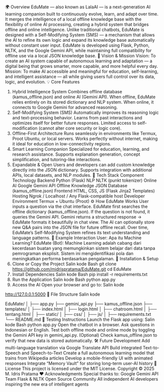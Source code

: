 🌍 Overview
EduMate — also known as LalaAI — is a next-generation AI learning companion built to continuously evolve, learn, and adapt over time.
It merges the intelligence of a local offline knowledge base with the flexibility of online AI processing, creating a hybrid system that bridges offline and online intelligence.
Unlike traditional chatbots, EduMate is designed with a Self-Modifying System (SMS) — a mechanism that allows the AI to refine its own logic and expand its knowledge base automatically without constant user input.
EduMate is developed using Flask, Python, NLTK, and the Google Gemini API, while maintaining full compatibility for offline use via a local JSON knowledge base.
🎯 Vision & Mission
Vision:
To create an AI system capable of autonomous learning and adaptation — a digital being that grows smarter, more capable, and more helpful every day.
Mission:
To make AI accessible and meaningful for education, self-learning, and intelligent assistance — all while giving users full control over its data, logic, and evolution.
💡 Core Features
1. Hybrid Intelligence System
Combines offline database (kamus_offline.json) and online AI (Gemini API).
When offline, EduMate relies entirely on its stored dictionary and NLP system.
When online, it connects to Google Gemini for advanced reasoning.
2. Self-Modifying System (SMS)
Automatically improves its reasoning logic and text-processing behavior.
Learns from past interactions and optimizes itself for better future responses.
Limited access to self-modification (cannot alter core security or logic core).
3. Offline-First Architecture
Runs seamlessly in environments like Termux, Proot Ubuntu, or local servers.
Works perfectly without internet, making it ideal for education in low-connectivity regions.
4. Smart Learning Companion
Specialized for education, learning, and research assistance.
Supports explanation generation, concept simplification, and tutoring-like interactions.
5. Expandable & Open
Users and developers can add custom knowledge directly into the JSON dictionary.
Supports integration with additional APIs, local datasets, and NLP modules.
🧩 Tech Stack
Component
Technology
Backend
Python (Flask)
NLP
NLTK (punkt tokenizer)
Online AI
Google Gemini API
Offline Knowledge
JSON Database (kamus_offline.json)
Frontend
HTML, CSS, JS (Flask Jinja2 Templates)
Hosting
Ngrok / Localhost / Any Flask-compatible host
Developer Environment
Termux + Ubuntu (Proot)
⚙️ How EduMate Works
User inputs a question via the chat interface.
EduMate first searches the offline dictionary (kamus_offline.json).
If the question is not found, it queries the Gemini API.
Gemini returns a structured response → EduMate formats it beautifully in chat view.
The AI can optionally store new Q&A pairs into the JSON file for future offline recall.
Over time, EduMate’s Self-Modifying System refines its text understanding and language patterns.
🧠 Example Interaction
User:
Apa itu Machine Learning?
EduMate (Bot):
Machine Learning adalah cabang dari kecerdasan buatan yang memungkinkan sistem belajar dari data tanpa pemrograman eksplisit. Sistem ini mengidentifikasi pola dan meningkatkan performa berdasarkan pengalaman.
🚀 Installation & Setup
1. Clone or Copy the Project
Salin kode
Bash
git clone https://github.com/midrispratama/EduMate.git
cd EduMate
2. Install Dependencies
Salin kode
Bash
pip install -r requirements.txt
3. Run the Application
Salin kode
Bash
python app.py
4. Access the AI
Open your browser and go to:
Salin kode

http://127.0.0.1:5000
🧩 File Structure
Salin kode

EduMate/
│
├── app.py
├── gemini_api.py
├── kamus_offline.json
├── templates/
│   ├── index.html
│   ├── login.html
│   ├── chatroom.html
│   ├── tentang.html
│
├── static/
│   ├── css/
│   ├── js/
│
├── requirements.txt
└── README.md
🧪 Testing Instructions
Launch the Flask app using:
Salin kode
Bash
python app.py
Open the chatbot in a browser.
Ask questions in Indonesian or English.
Test both offline mode and online mode by toggling the Gemini API key in gemini_api.py.
(Optional) Check kamus_offline.json to verify that new data is stored automatically.
🛠️ Future Development
Add multi-language translation via Google Translate API
Build integrated Text-to-Speech and Speech-to-Text
Create a full autonomous learning model that trains from Wikipedia articles
Develop a mobile-friendly UI with animated responses
Integrate “Memory Vault” for storing long-term user-AI history
🧾 License
This project is licensed under the MIT License.
Copyright © 2025
M. Idris Pratama
❤️ Acknowledgments
Special thanks to:
Google Gemini API Team
Flask & NLTK Open Source Community
All independent AI developers inspiring the new era of intelligent agents
